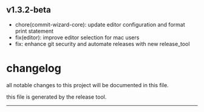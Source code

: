 ## v1.3.2-beta

- chore(commit-wizard-core): update editor configuration and format print statement
- fix(editor): improve editor selection for mac users
- fix: enhance git security and automate releases with new release_tool

# changelog

all notable changes to this project will be documented in this file.

this file is generated by the release tool.

--- 